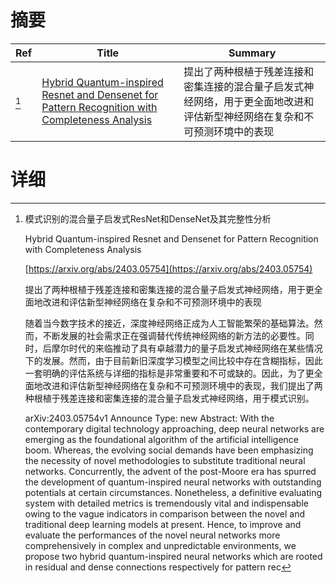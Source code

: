 # 摘要

| Ref | Title | Summary |
| --- | --- | --- |
| [^1] | [Hybrid Quantum-inspired Resnet and Densenet for Pattern Recognition with Completeness Analysis](https://arxiv.org/abs/2403.05754) | 提出了两种根植于残差连接和密集连接的混合量子启发式神经网络，用于更全面地改进和评估新型神经网络在复杂和不可预测环境中的表现 |

# 详细

[^1]: 模式识别的混合量子启发式ResNet和DenseNet及其完整性分析

    Hybrid Quantum-inspired Resnet and Densenet for Pattern Recognition with Completeness Analysis

    [https://arxiv.org/abs/2403.05754](https://arxiv.org/abs/2403.05754)

    提出了两种根植于残差连接和密集连接的混合量子启发式神经网络，用于更全面地改进和评估新型神经网络在复杂和不可预测环境中的表现

    

    随着当今数字技术的接近，深度神经网络正成为人工智能繁荣的基础算法。然而，不断发展的社会需求正在强调替代传统神经网络的新方法的必要性。同时，后摩尔时代的来临推动了具有卓越潜力的量子启发式神经网络在某些情况下的发展。然而，由于目前新旧深度学习模型之间比较中存在含糊指标，因此一套明确的评估系统与详细的指标是非常重要和不可或缺的。因此，为了更全面地改进和评估新型神经网络在复杂和不可预测环境中的表现，我们提出了两种根植于残差连接和密集连接的混合量子启发式神经网络，用于模式识别。

    arXiv:2403.05754v1 Announce Type: new  Abstract: With the contemporary digital technology approaching, deep neural networks are emerging as the foundational algorithm of the artificial intelligence boom. Whereas, the evolving social demands have been emphasizing the necessity of novel methodologies to substitute traditional neural networks. Concurrently, the advent of the post-Moore era has spurred the development of quantum-inspired neural networks with outstanding potentials at certain circumstances. Nonetheless, a definitive evaluating system with detailed metrics is tremendously vital and indispensable owing to the vague indicators in comparison between the novel and traditional deep learning models at present. Hence, to improve and evaluate the performances of the novel neural networks more comprehensively in complex and unpredictable environments, we propose two hybrid quantum-inspired neural networks which are rooted in residual and dense connections respectively for pattern rec
    

